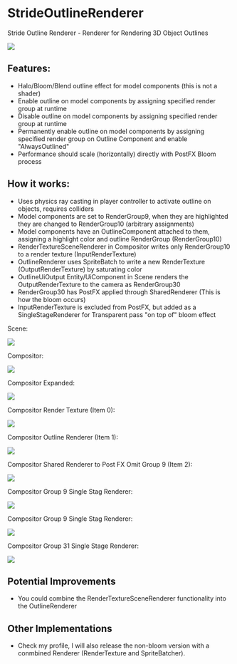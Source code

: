 # StrideOutlineRenderer
Stride Outline Renderer - Renderer for Rendering 3D Object Outlines

 <img src="Screenshots/StrideOutlineRenderer.png">

## Features:
- Halo/Bloom/Blend outline effect for model components (this is not a shader)
- Enable outline on model components by assigning specified render group at runtime
- Disable outline on model components by assigning specified render group at runtime
- Permanently enable outline on model components by assigning specified render group on Outline Component and enable "AlwaysOutlined"
- Performance should scale (horizontally) directly with PostFX Bloom process

## How it works:
- Uses physics ray casting in player controller to activate outline on objects, requires colliders
- Model components are set to RenderGroup9, when they are highlighted they are changed to RenderGroup10 (arbitrary assignments)
- Model components have an OutlineComponent attached to them, assigning a highlight color and outline RenderGroup (RenderGroup10)
- RenderTextureSceneRenderer in Compositor writes only RenderGroup10 to a render texture (InputRenderTexture)
- OutlineRenderer uses SpriteBatch to write a new RenderTexture (OutputRenderTexture) by saturating color
- OutlineUiOutput Entity/UiComponent in Scene renders the OutputRenderTexture to the camera as RenderGroup30
- RenderGroup30 has PostFX applied through SharedRenderer (This is how the bloom occurs)
- InputRenderTexture is excluded from PostFX, but added as a SingleStageRenderer for Transparent pass "on top of" bloom effect

Scene:

<img src="Screenshots/Scene.png">

Compositor:

 <img src="Screenshots/Compositor.png">
 
Compositor Expanded:

<img src="Screenshots/CompositorExpanded.png">
  
Compositor Render Texture (Item 0):

<img src="Screenshots/GroupRenderToTexture.png">

Compositor Outline Renderer (Item 1):

<img src="Screenshots/OutlineRenderer.png">

Compositor Shared Renderer to Post FX Omit Group 9 (Item 2):

<img src="Screenshots/OmiGroupSharedRenderer.png">

Compositor Group 9 Single Stag Renderer:

<img src="Screenshots/OmitGroupSharedRenderer.png">

Compositor Group 9 Single Stag Renderer:

<img src="Screenshots/Group9SingleStage.png">

Compositor Group 31 Single Stage Renderer:

<img src="Screenshots/Group31SingleStage.png">
 
## Potential Improvements
- You could combine the RenderTextureSceneRenderer functionality into the OutlineRenderer

## Other Implementations
- Check my profile, I will also release the non-bloom version with a conmbined Renderer (RenderTexture and SpriteBatcher).


